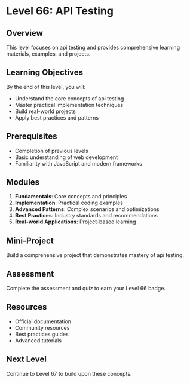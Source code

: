 # Level 66: API Testing

## Overview
This level focuses on api testing and provides comprehensive learning materials, examples, and projects.

## Learning Objectives
By the end of this level, you will:
- Understand the core concepts of api testing
- Master practical implementation techniques
- Build real-world projects
- Apply best practices and patterns

## Prerequisites
- Completion of previous levels
- Basic understanding of web development
- Familiarity with JavaScript and modern frameworks

## Modules
1. **Fundamentals**: Core concepts and principles
2. **Implementation**: Practical coding examples
3. **Advanced Patterns**: Complex scenarios and optimizations
4. **Best Practices**: Industry standards and recommendations
5. **Real-world Applications**: Project-based learning

## Mini-Project
Build a comprehensive project that demonstrates mastery of api testing.

## Assessment
Complete the assessment and quiz to earn your Level 66 badge.

## Resources
- Official documentation
- Community resources
- Best practices guides
- Advanced tutorials

## Next Level
Continue to Level 67 to build upon these concepts.
